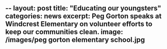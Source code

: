 --
layout: post
title:  "Educating our youngsters"
categories: news
excerpt: Peg Gorton speaks at Windcrest Elementary on volunteer efforts to keep our communities clean.
image: /images/peg gorton elementary school.jpg
--
